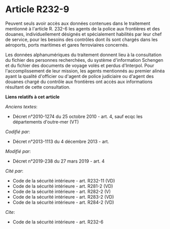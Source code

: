 # Article R232-9

Peuvent seuls avoir accès aux données contenues dans le traitement mentionné à l'article R. 232-6 les agents de la police aux
frontières et des douanes, individuellement désignés et spécialement habilités par leur chef de service, pour les besoins des
contrôles dont ils sont chargés dans les aéroports, ports maritimes et gares ferroviaires concernés.

Les données alphanumériques du traitement donnent lieu à la consultation du fichier des personnes recherchées, du système
d'information Schengen et du fichier des documents de voyage volés et perdus d'Interpol. Pour l'accomplissement de leur
mission, les agents mentionnés au premier alinéa ayant la qualité d'officier ou d'agent de police judiciaire ou d'agent des
douanes chargé du contrôle aux frontières ont accès aux informations résultant de cette consultation.

**Liens relatifs à cet article**

_Anciens textes_:

  - Décret n°2010-1274 du 25 octobre 2010 - art. 4, sauf ecqc les départements d'outre-mer (VT)

_Codifié par_:

  - Décret n°2013-1113 du 4 décembre 2013 - art.

_Modifié par_:

  - Décret n°2019-238 du 27 mars 2019 - art. 4

_Cité par_:

  - Code de la sécurité intérieure - art. R232-11 (VD)
  - Code de la sécurité intérieure - art. R281-2 (VD)
  - Code de la sécurité intérieure - art. R282-2 (V)
  - Code de la sécurité intérieure - art. R283-2 (VD)
  - Code de la sécurité intérieure - art. R284-2 (VD)

_Cite_:

  - Code de la sécurité intérieure - art. R232-6
